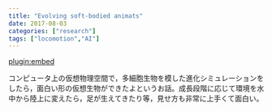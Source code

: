 ```yaml
---
title: "Evolving soft-bodied animats"
date: 2017-08-03
categories: ["research"]
tags: ["locomotion","AI"]
---
```


[plugin:embed](https://www.youtube.com/watch?v=CXTZHHQ7ZiQ)

コンピュータ上の仮想物理空間で，多細胞生物を模した進化シミュレーションをしたら，面白い形の仮想生物ができたよというお話。成長段階に応じて環境を水中から陸上に変えたら，足が生えてきたり等，見せ方も非常に上手くて面白い。
